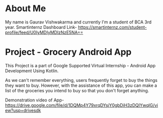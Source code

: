 # About Me
My name is Gaurav Vishwakarma and currently I'm a student of BCA 3rd year.
Smartinternz Dashboard Link- https://smartinternz.com/student-profile/feed/U0IyMDIyMDIzNzE5NA==

# Project - Grocery Android App
This Project is a part of Google Supported Virtual Internship - Android App Development Using Kotlin.

As we can't remember everything, users frequently forget to buy the things they want to buy. However, with the assistance of this app, you can make a list of the groceries you intend to buy so that you don't forget anything.

Demonstration video of App- https://drive.google.com/file/d/1DQMp4Y79xrqDYsjY0gbDiH3zDQIYwqlG/view?usp=drivesdk

